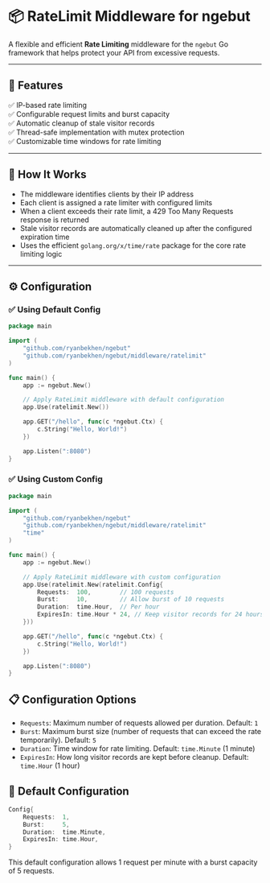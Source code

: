 # 📦 RateLimit Middleware for ngebut

A flexible and efficient **Rate Limiting** middleware for the `ngebut` Go framework that helps protect your API from excessive requests.

---

## 🚀 Features

✅ IP-based rate limiting  
✅ Configurable request limits and burst capacity  
✅ Automatic cleanup of stale visitor records  
✅ Thread-safe implementation with mutex protection  
✅ Customizable time windows for rate limiting

---

## 📌 How It Works

- The middleware identifies clients by their IP address
- Each client is assigned a rate limiter with configured limits
- When a client exceeds their rate limit, a 429 Too Many Requests response is returned
- Stale visitor records are automatically cleaned up after the configured expiration time
- Uses the efficient `golang.org/x/time/rate` package for the core rate limiting logic

---

## ⚙️ Configuration

### ✅ Using Default Config

```go
package main

import (
	"github.com/ryanbekhen/ngebut"
	"github.com/ryanbekhen/ngebut/middleware/ratelimit"
)

func main() {
	app := ngebut.New()

	// Apply RateLimit middleware with default configuration
	app.Use(ratelimit.New())

	app.GET("/hello", func(c *ngebut.Ctx) {
		c.String("Hello, World!")
	})

	app.Listen(":8080")
}
```

### ✅ Using Custom Config

```go
package main

import (
	"github.com/ryanbekhen/ngebut"
	"github.com/ryanbekhen/ngebut/middleware/ratelimit"
	"time"
)

func main() {
	app := ngebut.New()

	// Apply RateLimit middleware with custom configuration
	app.Use(ratelimit.New(ratelimit.Config{
		Requests:  100,        // 100 requests
		Burst:     10,         // Allow burst of 10 requests
		Duration:  time.Hour,  // Per hour
		ExpiresIn: time.Hour * 24, // Keep visitor records for 24 hours
	}))

	app.GET("/hello", func(c *ngebut.Ctx) {
		c.String("Hello, World!")
	})

	app.Listen(":8080")
}
```

## 📋 Configuration Options

- `Requests`: Maximum number of requests allowed per duration. Default: `1`
- `Burst`: Maximum burst size (number of requests that can exceed the rate temporarily). Default: `5`
- `Duration`: Time window for rate limiting. Default: `time.Minute` (1 minute)
- `ExpiresIn`: How long visitor records are kept before cleanup. Default: `time.Hour` (1 hour)

## 🔄 Default Configuration

```go
Config{
	Requests:  1,
	Burst:     5,
	Duration:  time.Minute,
	ExpiresIn: time.Hour,
}
```

This default configuration allows 1 request per minute with a burst capacity of 5 requests.